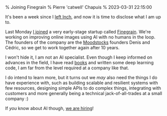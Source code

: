 % Joining Finegrain
% Pierre 'catwell' Chapuis
% 2023-03-31 22:15:00

<!--@
  description = "New job, old friends and AI."
-->

It's been a week since I [left Inch](https://blog.separateconcerns.com/2023-03-11-leaving-inch.html), and now it is time to disclose what I am up to.

Last Monday [I joined](https://twitter.com/pchapuis/status/1640254206148767745) a very early-stage startup called [Finegrain](https://finegrain.ai). We're working on improving online images using AI with no humans in the loop. The founders of the company are the [Moodstocks](https://blog.separateconcerns.com/2013-06-20-three-years-proprietary-projects.html) founders Denis and Cédric, so we get to work together again after 10 years.

I won't hide it, I am not an AI specialist. Even though I keep informed on advances in the field, I have read [books](https://www.manning.com/books/deep-learning-with-python-second-edition) and written some deep learning code, I am far from the level required at a company like that.

I do intend to learn more, but it turns out we *may* also need the things I do have experience with, such as building scalable and resilient systems with few resources, designing simple APIs to do complex things, integrating with customers and more generally being a technical jack-of-all-trades at a small company :)

If *you* know about AI though, [we are hiring](https://finegrain.ai/jobs/openings/)!
